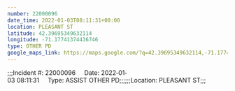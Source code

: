 ```yaml
---
number: 22000096
date_time: 2022-01-03T08:11:31+00:00
location: PLEASANT ST
latitude: 42.39695349632114
longitude: -71.17741374436746
type: OTHER PD
google_maps_link: https://maps.google.com/?q=42.39695349632114,-71.17741374436746
---
```


;;;Incident #: 22000096     Date: 2022‐01‐03 08:11:31     Type: ASSIST OTHER PD;;;;;;Location: PLEASANT ST;;;
